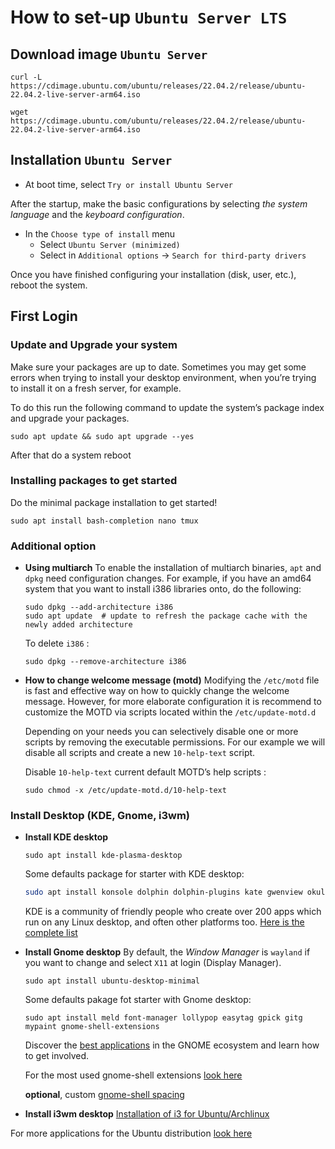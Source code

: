 # How to set-up `Ubuntu Server LTS`
## Download image `Ubuntu Server`
```shell
curl -L https://cdimage.ubuntu.com/ubuntu/releases/22.04.2/release/ubuntu-22.04.2-live-server-arm64.iso
```
```shell
wget https://cdimage.ubuntu.com/ubuntu/releases/22.04.2/release/ubuntu-22.04.2-live-server-arm64.iso
```

## Installation `Ubuntu Server`
* At boot time, select `Try or install Ubuntu Server`

After the startup, make the basic configurations by selecting *the system language* and the *keyboard configuration*.

* In the `Choose type of install` menu
  * Select `Ubuntu Server (minimized)`
  * Select in `Additional options` -> `Search for third-party drivers`

Once you have finished configuring your installation (disk, user, etc.), reboot the system.

## First Login

### Update and Upgrade your system
Make sure your packages are up to date. Sometimes you may get some errors when trying to install your desktop environment,
when you’re trying to install it on a fresh server, for example.

To do this run the following command to update the system’s package index and upgrade your packages.
```shell
sudo apt update && sudo apt upgrade --yes
```
After that do a system reboot

### Installing packages to get started
Do the minimal package installation to get started!
```shell
sudo apt install bash-completion nano tmux
```

### Additional option
* **Using multiarch**
    To enable the installation of multiarch binaries, `apt` and `dpkg` need configuration changes.
    For example, if you have an amd64 system that you want to install i386 libraries onto, do the following:
    ```shell
    sudo dpkg --add-architecture i386
    sudo apt update  # update to refresh the package cache with the newly added architecture
    ```
    To delete `i386` :
    ```shell
    sudo dpkg --remove-architecture i386
    ```

* **How to change welcome message (motd)**
    Modifying the `/etc/motd` file is fast and effective way on how to quickly change the welcome message. However,
    for more elaborate configuration it is recommend to customize the MOTD via scripts located within the `/etc/update-motd.d`

    Depending on your needs you can selectively disable one or more scripts by removing the executable permissions.
    For our example we will disable all scripts and create a new `10-help-text` script.

    Disable `10-help-text` current default MOTD’s help scripts :
    ```shell
    sudo chmod -x /etc/update-motd.d/10-help-text
    ```

### Install Desktop (KDE, Gnome, i3wm)
* **Install KDE desktop**
    ```shell
    sudo apt install kde-plasma-desktop
    ```

    Some defaults package for starter with KDE desktop:
    ```bash
    sudo apt install konsole dolphin dolphin-plugins kate gwenview okular kompare kdiff3 kfind spectacle kcolorchooser kolourpaint kruler ark krunner krename kcalc
    ```
    KDE is a community of friendly people who create over 200 apps which run on any Linux desktop,
    and often other platforms too. [Here is the complete list](https://apps.kde.org/)


* **Install Gnome desktop**
    By default, the *Window Manager* is `wayland` if you want to change and select `X11` at login (Display Manager).
    ```shell
    sudo apt install ubuntu-desktop-minimal
    ```

    Some defaults pakage fot starter with Gnome desktop:
    ```shell
    sudo apt install meld font-manager lollypop easytag gpick gitg mypaint gnome-shell-extensions
    ```
    Discover the [best applications](https://apps.gnome.org/) in the GNOME ecosystem and learn how to get involved.

    For the most used gnome-shell extensions [look here](https://github.com/PhineasPhreak/dotfiles/blob/master/packages/gnome-shell-extension.lst)

    **optional**, custom [gnome-shell spacing](https://gist.github.com/PhineasPhreak/0fe00b4a967eb6f77e577cd0c71dab6e)

* **Install i3wm desktop**
    [Installation of i3 for Ubuntu/Archlinux](https://github.com/PhineasPhreak/dotfiles/blob/master/configs/i3wm/.config/i3/README.md)


For more applications for the Ubuntu distribution [look here](https://github.com/PhineasPhreak/dotfiles/blob/master/packages/pkg.lst)
